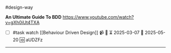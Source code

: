 #design-way

**An Ultimate Guide To BDD**
https://www.youtube.com/watch?v=gXh0iUt4TXA

- [ ] #task watch [[Behaviour Driven Design]] 📹 🔼 ⏳ 2025-03-07 📅 2025-05-20 🆔 aUDZFz
___

